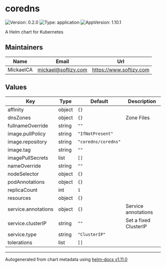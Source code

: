 # coredns

![Version: 0.2.0](https://img.shields.io/badge/Version-0.2.0-informational?style=flat-square) ![Type: application](https://img.shields.io/badge/Type-application-informational?style=flat-square) ![AppVersion: 1.10.1](https://img.shields.io/badge/AppVersion-1.10.1-informational?style=flat-square)

A Helm chart for Kubernetes

## Maintainers

| Name | Email | Url |
| ---- | ------ | --- |
| MickaelCA | <mickael@softizy.com> | <https://www.softizy.com> |

## Values

| Key | Type | Default | Description |
|-----|------|---------|-------------|
| affinity | object | `{}` |  |
| dnsZones | object | `{}` | Zone Files |
| fullnameOverride | string | `""` |  |
| image.pullPolicy | string | `"IfNotPresent"` |  |
| image.repository | string | `"coredns/coredns"` |  |
| image.tag | string | `""` |  |
| imagePullSecrets | list | `[]` |  |
| nameOverride | string | `""` |  |
| nodeSelector | object | `{}` |  |
| podAnnotations | object | `{}` |  |
| replicaCount | int | `1` |  |
| resources | object | `{}` |  |
| service.annotations | object | `{}` | Service annotations |
| service.clusterIP | string | `""` | Set a fixed ClusterIP |
| service.type | string | `"ClusterIP"` |  |
| tolerations | list | `[]` |  |

----------------------------------------------
Autogenerated from chart metadata using [helm-docs v1.11.0](https://github.com/norwoodj/helm-docs/releases/v1.11.0)
